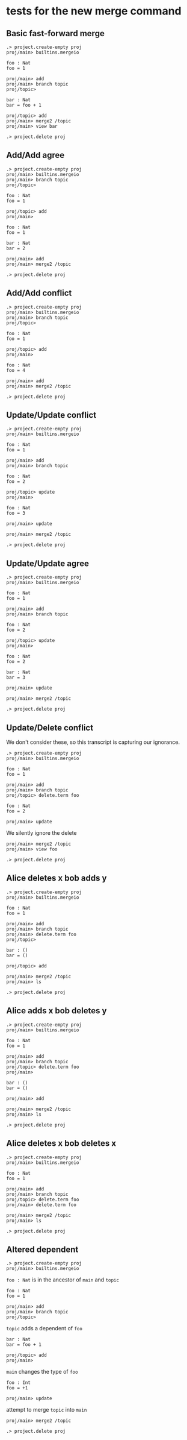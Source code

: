 # tests for the new merge command

## Basic fast-forward merge

```ucm:hide
.> project.create-empty proj
proj/main> builtins.mergeio
```

```unison
foo : Nat
foo = 1
```

```ucm
proj/main> add
proj/main> branch topic
proj/topic> 
```

```unison
bar : Nat
bar = foo + 1
```

```ucm
proj/topic> add
proj/main> merge2 /topic
proj/main> view bar
```

```ucm:hide
.> project.delete proj
```

## Add/Add agree

```ucm:hide
.> project.create-empty proj
proj/main> builtins.mergeio
proj/main> branch topic
proj/topic>
```

```unison
foo : Nat
foo = 1
```

```ucm
proj/topic> add
proj/main> 
```

```unison
foo : Nat
foo = 1

bar : Nat
bar = 2
```

```ucm
proj/main> add
proj/main> merge2 /topic
```

```ucm:hide
.> project.delete proj
```

## Add/Add conflict

```ucm:hide
.> project.create-empty proj
proj/main> builtins.mergeio
proj/main> branch topic
proj/topic>
```

```unison
foo : Nat
foo = 1
```

```ucm
proj/topic> add
proj/main> 
```

```unison
foo : Nat
foo = 4
```

```ucm:error
proj/main> add
proj/main> merge2 /topic
```

```ucm:hide
.> project.delete proj
```

## Update/Update conflict

```ucm:hide
.> project.create-empty proj
proj/main> builtins.mergeio
```

```unison
foo : Nat
foo = 1
```

```ucm
proj/main> add
proj/main> branch topic
```

```unison
foo : Nat
foo = 2
```

```ucm
proj/topic> update
proj/main>
```

```unison
foo : Nat
foo = 3
```

```ucm
proj/main> update
```

```ucm:error
proj/main> merge2 /topic
```

```ucm:hide
.> project.delete proj
```

## Update/Update agree

```ucm:hide
.> project.create-empty proj
proj/main> builtins.mergeio
```

```unison
foo : Nat
foo = 1
```

```ucm
proj/main> add
proj/main> branch topic
```

```unison
foo : Nat
foo = 2
```

```ucm
proj/topic> update
proj/main>
```

```unison
foo : Nat
foo = 2

bar : Nat
bar = 3
```

```ucm
proj/main> update
```

```ucm
proj/main> merge2 /topic
```

```ucm:hide
.> project.delete proj
```

## Update/Delete conflict

We don't consider these, so this transcript is capturing our
ignorance.

```ucm:hide
.> project.create-empty proj
proj/main> builtins.mergeio
```

```unison
foo : Nat
foo = 1
```

```ucm
proj/main> add
proj/main> branch topic
proj/topic> delete.term foo
```

```unison
foo : Nat
foo = 2
```

```ucm
proj/main> update
```

We silently ignore the delete

```ucm
proj/main> merge2 /topic
proj/main> view foo
```

```ucm:hide
.> project.delete proj
```

## Alice deletes x bob adds y

```ucm:hide
.> project.create-empty proj
proj/main> builtins.mergeio
```

```unison
foo : Nat
foo = 1
```

```ucm
proj/main> add
proj/main> branch topic
proj/main> delete.term foo
proj/topic>
```

```unison
bar : ()
bar = ()
```

```ucm
proj/topic> add
```

```ucm
proj/main> merge2 /topic
proj/main> ls
```

```ucm:hide
.> project.delete proj
```

## Alice adds x bob deletes y

```ucm:hide
.> project.create-empty proj
proj/main> builtins.mergeio
```

```unison
foo : Nat
foo = 1
```

```ucm
proj/main> add
proj/main> branch topic
proj/topic> delete.term foo
proj/main>
```

```unison
bar : ()
bar = ()
```

```ucm
proj/main> add
```

```ucm
proj/main> merge2 /topic
proj/main> ls
```

```ucm:hide
.> project.delete proj
```

## Alice deletes x bob deletes x

```ucm:hide
.> project.create-empty proj
proj/main> builtins.mergeio
```

```unison
foo : Nat
foo = 1
```

```ucm
proj/main> add
proj/main> branch topic
proj/topic> delete.term foo
proj/main> delete.term foo
```

```ucm
proj/main> merge2 /topic
proj/main> ls
```

```ucm:hide
.> project.delete proj
```

## Altered dependent

```ucm:hide
.> project.create-empty proj
proj/main> builtins.mergeio
```

`foo : Nat` is in the ancestor of `main` and `topic`

```unison
foo : Nat
foo = 1
```

```ucm
proj/main> add
proj/main> branch topic
proj/topic> 
```

`topic` adds a dependent of `foo`

```unison
bar : Nat
bar = foo + 1
```

```ucm
proj/topic> add
proj/main>
```

`main` changes the type of `foo`

```unison
foo : Int
foo = +1
```

```ucm
proj/main> update
```

attempt to merge `topic` into `main`

```ucm:error
proj/main> merge2 /topic
```

```ucm:hide
.> project.delete proj
```
